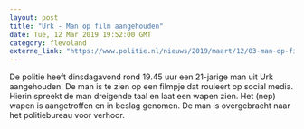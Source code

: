 ```yaml
---
layout: post
title: "Urk - Man op film aangehouden"
date: Tue, 12 Mar 2019 19:52:00 GMT
category: flevoland
externe_link: "https://www.politie.nl/nieuws/2019/maart/12/03-man-op-film-aangehouden.html"
---
```


De politie heeft dinsdagavond rond 19.45 uur een 21-jarige man uit Urk aangehouden.  De man is te zien op een filmpje dat rouleert op social media. Hierin spreekt de man dreigende taal en laat een wapen zien. Het (nep) wapen is aangetroffen en in beslag genomen. De man is overgebracht naar het politiebureau voor verhoor.
